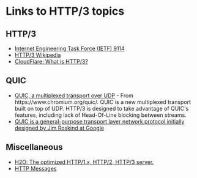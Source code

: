 <div>
    <h1>
        Links to HTTP/3 topics
    </h1>
    <div>
        <h2>HTTP/3</h2>
        <ul>
            <div>
                <div>
                    <li>
                        <a href="https://datatracker.ietf.org/doc/html/rfc9114">Internet Engineering Task Force (IETF) 9114</a> 
                    </li>
                </div>
                <div>
                    <li>
                        <a href="https://en.wikipedia.org/wiki/HTTP/3">HTTP/3 Wikipedia</a>
                    </li>
                </div>
                <div>
                    <li>
                        <a href="https://www.cloudflare.com/learning/performance/what-is-http3/">CloudFlare: What is HTTP/3?</a>
                    </li>
                </div>            
            </div>
        </ul>
    </div>
    <div>
        <h2>QUIC</h2>
        <ul>
            <div>
                <li>
                    <a href="https://www.chromium.org/quic/">QUIC, a multiplexed transport over UDP</a> - From https://www.chromium.org/quic/. QUIC is a new multiplexed transport built on top of UDP. HTTP/3 is designed to take advantage of QUIC's features, including lack of Head-Of-Line blocking between streams.
                </li>
            </div>        
            <div>
                <li>
                    <a href="https://en.wikipedia.org/wiki/QUIC">QUIC is a general-purpose transport layer network protocol initially designed by Jim Roskind at Google</a>
                </li>
            </div>
        </ul>       
    </div>
    <div>
       <h2>Miscellaneous</h2>
        <ul>
            <div>
                <li>
                    <a href="https://h2o.examp1e.net/configure/http3_directives.html">H2O: The optimized HTTP/1.x, HTTP/2, HTTP/3 server.</a>
                </li>
            </divP>
            <div>
                <li>
                    <a href="https://developer.mozilla.org/en-US/docs/Web/HTTP/Messages">HTTP Messages</a>
                </li>
            </div>
        </ul>
    </div>
</div>
